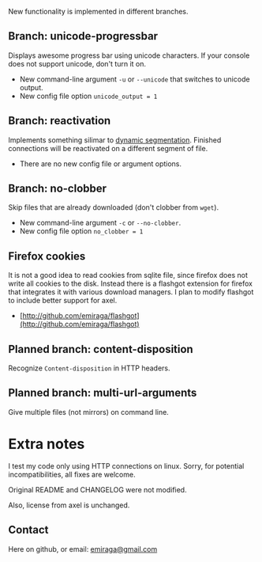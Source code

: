 New functionality is implemented in different branches.

## Branch: unicode-progressbar

Displays awesome progress bar using unicode characters. If your console does not support unicode, don't turn it on.

* New command-line argument `-u` or `--unicode` that switches to unicode output.
* New config file option `unicode_output = 1`

## Branch: reactivation

Implements something silimar to [dynamic segmentation](http://www.internetdownloadmanager.com/support/segmentation.html). Finished connections will be reactivated on a different segment of file.

* There are no new config file or argument options.

## Branch: no-clobber

Skip files that are already downloaded (don't clobber from `wget`).

* New command-line argument `-c` or `--no-clobber`.
* New config file option `no_clobber = 1`

## Firefox cookies

It is not a good idea to read cookies from sqlite file, since firefox does not write all cookies to the disk. Instead there is a flashgot extension for firefox that integrates it with various download managers. I plan to modify flashgot to include better support for axel.

 * [http://github.com/emiraga/flashgot](http://github.com/emiraga/flashgot)

 ## Planned branch: content-disposition

 Recognize `Content-disposition` in HTTP headers.

 ## Planned branch: multi-url-arguments

 Give multiple files (not mirrors) on command line.

 # Extra notes

 I test my code only using HTTP connections on linux. Sorry, for potential incompatibilities, all fixes are welcome.

 Original README and CHANGELOG were not modified.

 Also, license from axel is unchanged.

 ## Contact

 Here on github, or email: [emiraga@gmail.com](mailto:emiraga@gmail.com)
